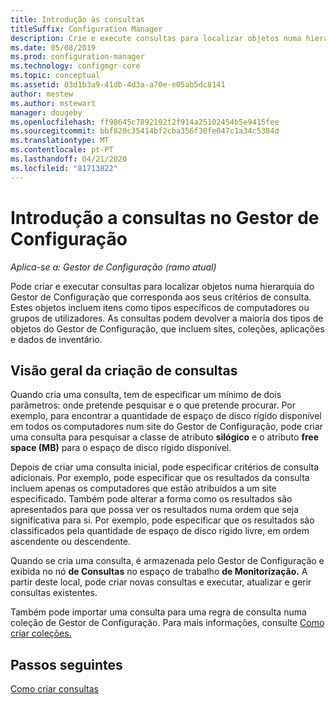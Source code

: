 ```yaml
---
title: Introdução às consultas
titleSuffix: Configuration Manager
description: Crie e execute consultas para localizar objetos numa hierarquia do Gestor de Configuração que corresponda aos seus critérios de consulta.
ms.date: 05/08/2019
ms.prod: configuration-manager
ms.technology: configmgr-core
ms.topic: conceptual
ms.assetid: 03d1b3a9-41db-4d3a-a70e-e05ab5dc8141
author: mestew
ms.author: mstewart
manager: dougeby
ms.openlocfilehash: ff98645c7892192f2f914a25102454b5e9415fee
ms.sourcegitcommit: bbf820c35414bf2cba356f30fe047c1a34c5384d
ms.translationtype: MT
ms.contentlocale: pt-PT
ms.lasthandoff: 04/21/2020
ms.locfileid: "81713822"
---
```

# <a name="introduction-to-queries-in-configuration-manager"></a>Introdução a consultas no Gestor de Configuração

*Aplica-se a: Gestor de Configuração (ramo atual)*

Pode criar e executar consultas para localizar objetos numa hierarquia do Gestor de Configuração que corresponda aos seus critérios de consulta. Estes objetos incluem itens como tipos específicos de computadores ou grupos de utilizadores. As consultas podem devolver a maioria dos tipos de objetos do Gestor de Configuração, que incluem sites, coleções, aplicações e dados de inventário.  

## <a name="query-creation-overview"></a>Visão geral da criação de consultas

 Quando cria uma consulta, tem de especificar um mínimo de dois parâmetros: onde pretende pesquisar e o que pretende procurar. Por exemplo, para encontrar a quantidade de espaço de disco rígido disponível em todos os computadores num site do Gestor de Configuração, pode criar uma consulta para pesquisar a classe de atributo **silógico** e o atributo **free space (MB)** para o espaço de disco rígido disponível.  

 Depois de criar uma consulta inicial, pode especificar critérios de consulta adicionais. Por exemplo, pode especificar que os resultados da consulta incluem apenas os computadores que estão atribuídos a um site especificado. Também pode alterar a forma como os resultados são apresentados para que possa ver os resultados numa ordem que seja significativa para si. Por exemplo, pode especificar que os resultados são classificados pela quantidade de espaço de disco rígido livre, em ordem ascendente ou descendente.  

 Quando se cria uma consulta, é armazenada pelo Gestor de Configuração e exibida no nó **de Consultas** no espaço de trabalho **de Monitorização.** A partir deste local, pode criar novas consultas e executar, atualizar e gerir consultas existentes.  

 Também pode importar uma consulta para uma regra de consulta numa coleção de Gestor de Configuração. Para mais informações, consulte [Como criar coleções.](../../../core/clients/manage/collections/create-collections.md)  

## <a name="next-steps"></a>Passos seguintes

 [Como criar consultas](../../../core/servers/manage/create-queries.md)
